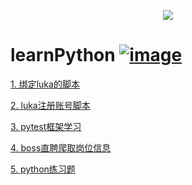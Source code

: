 <p align="center">
  <img src="http://img.soogif.com/ChyENLCrXxZVZgi43EDS7tHBnAZvQM5S.gif_s400x0"/>
</p>


# learnPython [![image](https://img.shields.io/redmine/plugin/stars/redmine_xlsx_format_issue_exporter.svg)](https://github.com/ifyangyiisyangyi)


[1. 绑定luka的脚本](https://github.com/ifyangyiisyangyi/learnPython/blob/master/day_20/luka_auto_bind.py)

[2. luka注册账号脚本](https://github.com/ifyangyiisyangyi/learnPython/blob/master/luka_auto_registe.py)

[3. pytest框架学习](https://github.com/ifyangyiisyangyi/learnPython/tree/master/learnPytest)

[4. boss直聘爬取岗位信息](https://github.com/ifyangyiisyangyi/learnPython/blob/master/boss_spider.py)

[5. python练习题](https://github.com/ifyangyiisyangyi/learnPython/tree/master/interview_python)
